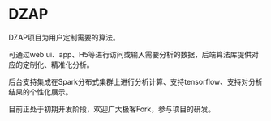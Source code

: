 # DZAP

DZAP项目为用户定制需要的算法。

可通过web ui、app、H5等进行访问或输入需要分析的数据，后端算法库提供对应的定制化、精准化分析。

后台支持集成在Spark分布式集群上进行分析计算、支持tensorflow、支持对分析结果的个性化展示。

目前正处于初期开发阶段，欢迎广大极客Fork，参与项目的研发。
